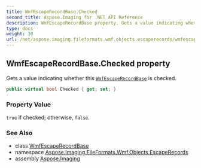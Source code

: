 ```yaml
---
title: WmfEscapeRecordBase.Checked
second_title: Aspose.Imaging for .NET API Reference
description: WmfEscapeRecordBase property. Gets a value indicating whether this WmfEscapeRecordBase is checked
type: docs
weight: 30
url: /net/aspose.imaging.fileformats.wmf.objects.escaperecords/wmfescaperecordbase/checked/
---
```

## WmfEscapeRecordBase.Checked property

Gets a value indicating whether this [`WmfEscapeRecordBase`](../) is checked.

```csharp
public virtual bool Checked { get; set; }
```

### Property Value

`true` if checked; otherwise, `false`.

### See Also

* class [WmfEscapeRecordBase](../)
* namespace [Aspose.Imaging.FileFormats.Wmf.Objects.EscapeRecords](../../wmfescaperecordbase/)
* assembly [Aspose.Imaging](../../../)


